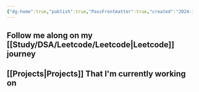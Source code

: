 ```yaml
---
{"dg-home":true,"publish":true,"PassFrontmatter":true,"created":"2024-12-18T20:40:04.792+05:30","updated":"2024-12-26T08:59:17.055+05:30"}
---
```


## Follow me along on my [[Study/DSA/Leetcode/Leetcode\|Leetcode]] journey

## [[Projects\|Projects]] That I'm currently working on

